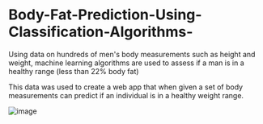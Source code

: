 # Body-Fat-Prediction-Using-Classification-Algorithms-
Using data on hundreds of men's body measurements such as height and weight, machine learning algorithms are used to assess if a man is in a healthy range (less than 22% body fat) 

This data was used to create a web app that when given a set of body measurements can predict if an individual is in a healthy weight range.

![image](https://user-images.githubusercontent.com/91367093/197347497-a4c4b7ed-2400-4505-ba6e-5520dc7196a3.png)

